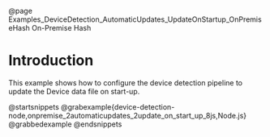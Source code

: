 @page Examples_DeviceDetection_AutomaticUpdates_UpdateOnStartup_OnPremiseHash On-Premise Hash

# Introduction

This example shows how to configure the device detection pipeline to update the Device data file on start-up.

@startsnippets
@grabexample{device-detection-node,onpremise_2automaticupdates_2update_on_start_up_8js,Node.js}
@grabbedexample
@endsnippets